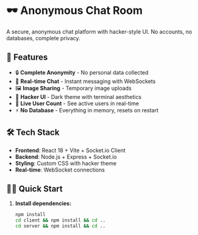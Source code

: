 # 🕶️ Anonymous Chat Room

A secure, anonymous chat platform with hacker-style UI. No accounts, no databases, complete privacy.

## 🚀 Features

- 🔒 **Complete Anonymity** - No personal data collected
- 💬 **Real-time Chat** - Instant messaging with WebSockets
- 🖼️ **Image Sharing** - Temporary image uploads
- 🎨 **Hacker UI** - Dark theme with terminal aesthetics
- 👥 **Live User Count** - See active users in real-time
- ⚡ **No Database** - Everything in memory, resets on restart

## 🛠️ Tech Stack

- **Frontend**: React 18 + Vite + Socket.io Client
- **Backend**: Node.js + Express + Socket.io
- **Styling**: Custom CSS with hacker theme
- **Real-time**: WebSocket connections

## 🏃‍♂️ Quick Start

1. **Install dependencies:**
   ```bash
   npm install
   cd client && npm install && cd ..
   cd server && npm install && cd ..